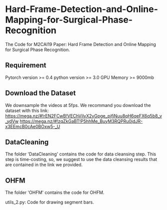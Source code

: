 # Hard-Frame-Detection-and-Online-Mapping-for-Surgical-Phase-Recognition
The Code for M2CAI19 Paper: Hard Frame Detection and Online Mapping for Surgical Phase Recognition.


## Requirement
Pytorch version >= 0.4
python version >= 3.0
GPU Memory >= 9000mb

## Download the Dataset
We downsample the videos at 5fps. We recommand you download the dataset with this link: 
https://mega.nz/#!rEN2FCwB!VEChVilyX2yGpge_pjfjNuu8qH6qeFX6q5b8_v_ydVw
https://mega.nz/#!zqZkGaBT!P5hhMe_BuyM3RQPRu0jdJR-x3EEmcB0cAe0BOxw5-_U


## DataCleaning
The folder 'DataCleaning' contains the code for data cleansing step. This step is time-costing, so, we suggest to use the data cleansing results that are contained in the link we provided.

## OHFM
The folder 'OHFM' contains the code for OHFM.

utils_2.py: Code for drawing segment bars.
